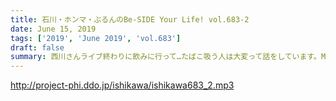 ```yaml
---
title: 石川・ホンマ・ぶるんのBe-SIDE Your Life! vol.683-2
date: June 15, 2019
tags: ['2019', 'June 2019', 'vol.683']
draft: false
summary: 西川さんライブ終わりに飲みに行って…たばこ吸う人は大変って話をしています。MIURA
---
```


http://project-phi.ddo.jp/ishikawa/ishikawa683_2.mp3
